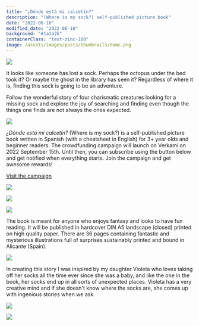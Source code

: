 ```yaml
---
title: "¿Dónde está mi calcetín?"
description: "(Where is my sock?) self-published picture book"
date: "2022-06-10"
modified_date: "2022-06-10"
background: "#1a1a2b"
containerClass: "text-zinc-100"
image: /assets/images/posts/thumbnails/demc.png
---
```


![](/assets/images/posts/donde_esta_mi_calcetin/demc001.png)

It looks like someone has lost a sock. Perhaps the octopus under the bed took it? Or maybe the ghost in the library has seen it? Regardless of where it is, finding this sock is going to be an adventure.

Follow the wonderful story of four charismatic creatures looking for a missing sock and explore the joy of searching and finding even though the things one finds are not always the ones expected.

![](/assets/images/posts/donde_esta_mi_calcetin/demc002.png)


*¿Dónde está mi calcetín?* (Where is my sock?) is a self-published picture book written in Spanish (with a cheatsheet in English) for 3+ year olds and beginner readers. The crowdfunding campaign will launch on Verkami on 2022 September 15th. Until then, you can subscribe using the button below and get notified when everything starts. Join the campaign and get awesome rewards! <div className="flex justify-center"><a target="_blank" className="text-xl md:text-2xl px-8 py-5 m-8 rounded-md inline-block text-zinc-100 transition ease-in-out hover:scale-110 duration-200 cursor-pointer bg-indigo-800 hover:bg-indigo-500 hover:no-underline no-underline font-normal" href="https://www.verkami.com/projects/33313-donde-esta-mi-calcetin">Visit the campaign</a></div>

![](/assets/images/posts/donde_esta_mi_calcetin/demc007.png)

![](/assets/images/posts/donde_esta_mi_calcetin/demc008.png)

![](/assets/images/posts/donde_esta_mi_calcetin/demc003.png)

The book is meant for anyone who enjoys fantasy and looks to have fun reading. It will be published in hardcover DIN A5 landscape (closed) printed on high quality paper. There are 36 pages containing fantastic and mysterious illustrations full of surprises sustainably printed and bound in Alicante (Spain).

![](/assets/images/posts/donde_esta_mi_calcetin/demc004.png)

In creating this story I was inspired by my daughter Violeta who loves taking off her socks all the time ever since she was a baby, and like the one in the book, her socks end up in all sorts of unexpected places. Violeta has a very creative mind and if she doesn't know where the socks are, she comes up with ingenious stories when we ask.

![](/assets/images/posts/donde_esta_mi_calcetin/demc005.png)

![](/assets/images/posts/donde_esta_mi_calcetin/demc006.png)
